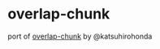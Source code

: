 # overlap-chunk
port of [overlap-chunk](https://github.com/katsuhirohonda/overlap-chunk) by @katsuhirohonda
